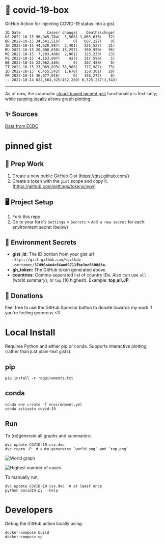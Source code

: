 # 🏥 covid-19-box

GitHub Action for injecting COVID-19 status into a gist.

```
ID Date            Cases( change)    Deaths(chnge)
US 2022-10-15 96,945,784(  5,568) 1,065,636(   32)
BR 2022-10-15 34,641,516(      0)   687,227(    0)
IN 2022-10-15 44,628,987(  2,401)   521,522(   21)
RU 2022-10-15 20,988,638( 13,257)   380,950(   96)
ME 2022-10-15  7,103,488(  2,061)   323,233(   23)
PE 2022-10-15  4,153,007(    423)   217,596(    5)
GB 2022-10-15 22,962,585(      0)   207,488(    0)
IT 2022-10-15 23,069,893( 38,968)   177,987(   73)
ID 2022-10-15  6,455,542(  1,678)   158,301(   20)
FR 2022-10-15 36,677,016(      0)   156,272(    0)
-- 2022-10-14 622,504,325(452,289) 6,525,237(1,543)
```

---

As of now, the automatic [cloud-based pinned gist](#pinned-gist) functionality is text-only;
while [running locally](#local-install) allows graph plotting.

## ✨ Sources

[Data from ECDC](https://www.ecdc.europa.eu/en/publications-data/download-todays-data-geographic-distribution-covid-19-cases-worldwide)

# pinned gist

## 🎒 Prep Work
1. Create a new public GitHub Gist (https://gist.github.com/)
1. Create a token with the `gist` scope and copy it. (https://github.com/settings/tokens/new)

## 🖥 Project Setup
1. Fork this repo
1. Go to your fork's `Settings` > `Secrets` > `Add a new secret` for each environment secret (below)

## 🤫 Environment Secrets
- **gist_id:** The ID portion from your gist url `https://gist.github.com/<github username>/`**`37496a4e4c84aed9711fbe3ec560888a`**.
- **gh_token:** The GitHub token generated above.
- **countries:** Comma-separated list of country IDs. Also can use `all` (world summary), or `top` (10 highest). Example: **top,all,JP**.

## 💸 Donations

Feel free to use the GitHub Sponsor button to donate towards my work if you're feeling generous <3

# Local Install

Requires Python and either pip or conda. Supports interactive plotting (rather than just plain-text gists).

## pip

```
pip install -r requirements.txt
```

## conda

```
conda env create -f environment.yml
conda activate covid-19
```

## Run

To (re)generate all graphs and summaries:

```
dvc update COVID-19.csv.dvc
dvc repro -P  # auto-generates `world.png` and `top.png`
```

![World graph](world.png)

![Highest number of cases](top.png)

To manually run,

```
dvc update COVID-19.csv.dvc  # at least once
python covid19.py --help
```

# Developers

Debug the GitHub action locally using:

```
docker-compose build
docker-compose up
```
